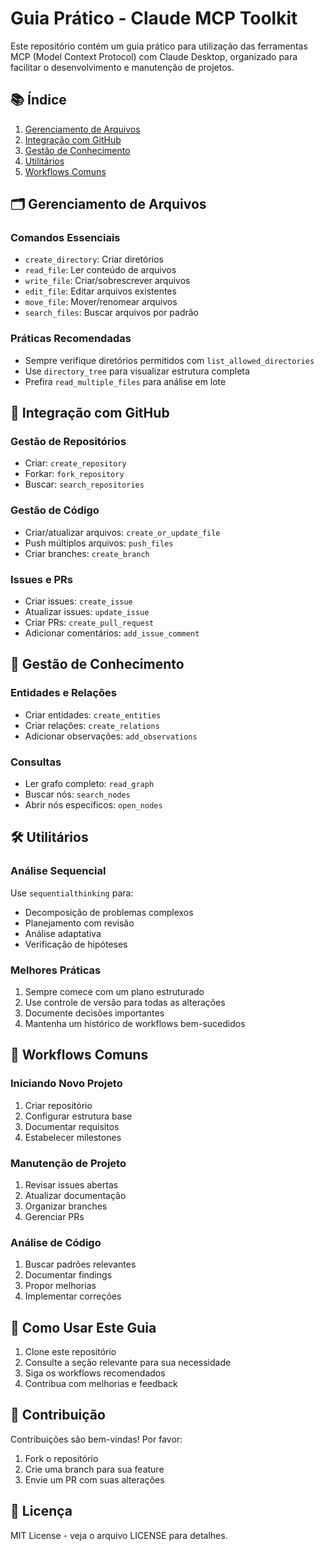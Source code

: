 # Guia Prático - Claude MCP Toolkit

Este repositório contém um guia prático para utilização das ferramentas MCP (Model Context Protocol) com Claude Desktop, organizado para facilitar o desenvolvimento e manutenção de projetos.

## 📚 Índice

1. [Gerenciamento de Arquivos](#gerenciamento-de-arquivos)
2. [Integração com GitHub](#integração-com-github)
3. [Gestão de Conhecimento](#gestão-de-conhecimento)
4. [Utilitários](#utilitários)
5. [Workflows Comuns](#workflows-comuns)

## 🗂 Gerenciamento de Arquivos

### Comandos Essenciais
- `create_directory`: Criar diretórios
- `read_file`: Ler conteúdo de arquivos
- `write_file`: Criar/sobrescrever arquivos
- `edit_file`: Editar arquivos existentes
- `move_file`: Mover/renomear arquivos
- `search_files`: Buscar arquivos por padrão

### Práticas Recomendadas
- Sempre verifique diretórios permitidos com `list_allowed_directories`
- Use `directory_tree` para visualizar estrutura completa
- Prefira `read_multiple_files` para análise em lote

## 🐙 Integração com GitHub

### Gestão de Repositórios
- Criar: `create_repository`
- Forkar: `fork_repository`
- Buscar: `search_repositories`

### Gestão de Código
- Criar/atualizar arquivos: `create_or_update_file`
- Push múltiplos arquivos: `push_files`
- Criar branches: `create_branch`

### Issues e PRs
- Criar issues: `create_issue`
- Atualizar issues: `update_issue`
- Criar PRs: `create_pull_request`
- Adicionar comentários: `add_issue_comment`

## 🧠 Gestão de Conhecimento

### Entidades e Relações
- Criar entidades: `create_entities`
- Criar relações: `create_relations`
- Adicionar observações: `add_observations`

### Consultas
- Ler grafo completo: `read_graph`
- Buscar nós: `search_nodes`
- Abrir nós específicos: `open_nodes`

## 🛠 Utilitários

### Análise Sequencial
Use `sequentialthinking` para:
- Decomposição de problemas complexos
- Planejamento com revisão
- Análise adaptativa
- Verificação de hipóteses

### Melhores Práticas
1. Sempre comece com um plano estruturado
2. Use controle de versão para todas as alterações
3. Documente decisões importantes
4. Mantenha um histórico de workflows bem-sucedidos

## 🔄 Workflows Comuns

### Iniciando Novo Projeto
1. Criar repositório
2. Configurar estrutura base
3. Documentar requisitos
4. Estabelecer milestones

### Manutenção de Projeto
1. Revisar issues abertas
2. Atualizar documentação
3. Organizar branches
4. Gerenciar PRs

### Análise de Código
1. Buscar padrões relevantes
2. Documentar findings
3. Propor melhorias
4. Implementar correções

## 📖 Como Usar Este Guia

1. Clone este repositório
2. Consulte a seção relevante para sua necessidade
3. Siga os workflows recomendados
4. Contribua com melhorias e feedback

## 🤝 Contribuição

Contribuições são bem-vindas! Por favor:
1. Fork o repositório
2. Crie uma branch para sua feature
3. Envie um PR com suas alterações

## 📝 Licença

MIT License - veja o arquivo LICENSE para detalhes.
